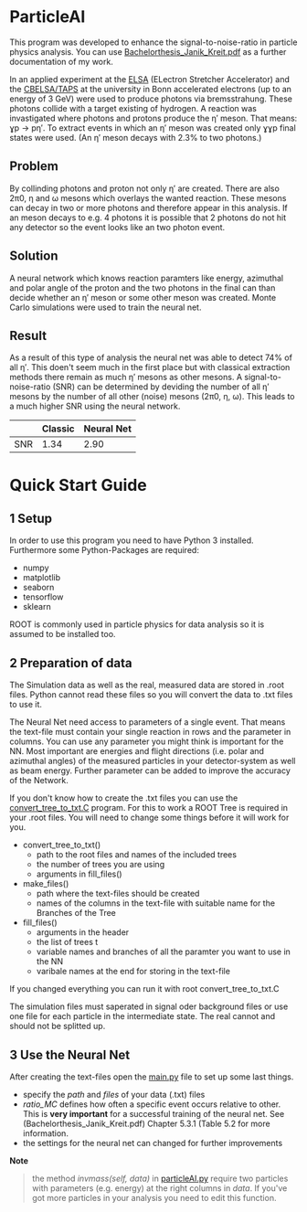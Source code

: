 # ParticleAI

This program was developed to enhance the signal-to-noise-ratio in particle physics analysis.
You can use [Bachelorthesis_Janik_Kreit.pdf](Bachelorthesis_Janik_Kreit.pdf) as a further documentation of my work.

In an applied experiment at the [ELSA](https://www-elsa.physik.uni-bonn.de/) (ELectron Stretcher
Accelerator) and the [CBELSA/TAPS](https://www.cb.uni-bonn.de/) at the university in Bonn accelerated electrons (up to an energy of 3 GeV) were used to produce photons via bremsstrahung. These photons collide with a target existing of hydrogen.
A reaction was invastigated where photons and protons produce the η′ meson. That means: ɣp -> pη′.
To extract events in which an η′ meson was created only ɣɣp final states were used. (An η′ meson decays with 2.3% to two photons.)

## Problem
By collinding photons and proton not only η′ are created. There are also 2π0, η and ω mesons which overlays the wanted reaction.
These mesons can decay in two or more photons and therefore appear in this analysis. If an meson decays to e.g. 4 photons it is possible that 2 photons do not hit any detector so the event looks like an two photon event.

## Solution
A neural network which knows reaction paramters like energy, azimuthal and polar angle of the proton and the two photons in the final can than decide whether an η′ meson or some other meson was created. Monte Carlo simulations were used to train the neural net.

## Result
As a result of this type of analysis the neural net was able to detect 74% of all η′. This doen't seem much in the first place but with classical extraction methods there remain as much η′ mesons as other mesons. A signal-to-noise-ratio (SNR) can be determined by deviding the number of all η′ mesons by the number of all other (noise) mesons (2π0, η, ω). This leads to a much higher SNR using the neural network.

|| Classic | Neural Net |
| --- | --- | --- |
| SNR | 1.34 | 2.90 |



# Quick Start Guide
## 1 Setup

In order to use this program you need to have Python 3 installed.
Furthermore some Python-Packages are required:
- numpy
- matplotlib
- seaborn
- tensorflow
- sklearn

 ROOT is commonly used in particle physics for data analysis so it is assumed to be installed too.


## 2 Preparation of data

The Simulation data as well as the real, measured data are stored in .root files. Python cannot read these files so you will convert the data to .txt files to use it.

The Neural Net need access to parameters of a single event. That means the text-file must contain your single reaction in rows and the parameter in columns. You can use any parameter you might think is important for the NN. Most important are energies and flight directions (i.e. polar and azimuthal angles) of the measured particles in your detector-system as well as beam energy. Further parameter can be added to improve the accuracy of the Network.

If you don't know how to create the .txt files you can use the [convert_tree_to_txt.C](convert_tree_to_txt.C) program. For this to work a ROOT Tree is required in your .root files.
You will need to change some things before it will work for you.
- convert_tree_to_txt()
  - path to the root files and names of the included trees
  - the number of trees you are using
  - arguments in fill_files()
- make_files()
  - path where the text-files should be created
  - names of the columns in the text-file with suitable name for the Branches of the Tree
- fill_files()
  - arguments in the header
  - the list of trees t
  - variable names and branches of all the paramter you want to use in the NN
  - varibale names at the end for storing in the text-file

If you changed everything you can run it with root convert_tree_to_txt.C

The simulation files must saperated in signal oder background files or use one file for each particle in the intermediate state.
The real cannot and should not be splitted up.

## 3 Use the Neural Net

After creating the text-files open the [main.py](main.py) file to set up some last things.
- specify the *path* and *files* of your data (.txt) files
- *ratio_MC* defines how often a specific event occurs relative to other. This is **very important** for a successful training of the neural net. See (Bachelorthesis_Janik_Kreit.pdf) Chapter 5.3.1 (Table 5.2 for more information.
- the settings for the neural net can changed for further improvements

**Note**
> the method *invmass(self, data)* in [particleAI.py](particleAI.py) require two particles with parameters (e.g. energy) at the right columns in *data*. If you've got more particles in your analysis you need to edit this function.

